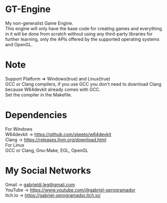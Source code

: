 # GT-Engine
My non-generalist Game Engine.  
This engine will only have the base code for creating games and everything in it will be done from scratch without using any third-party libraries for further learning, only the APIs offered by the supported operating systems and OpenGL.  

# Note
Support Platform => Windows(true) and Linux(true)   
GCC or Clang compilers, if you use GCC you don't need to download Clang because W64devkit already comes with GCC.  
Set the compiler in the Makefile.  

# Dependencies
For Windows  
W64devkit -> https://github.com/skeeto/w64devkit  
Clang -> https://releases.llvm.org/download.html  
For Linux  
GCC or Clang, Gnu-Make, EGL, OpenGL

# My Social Networks
Gmail -> gabrieldj.leg@gmail.com  
YouTube -> https://www.youtube.com/@gabriel-oprogramador  
Itch.Io -> https://gabriel-oprogramador.itch.io/  
